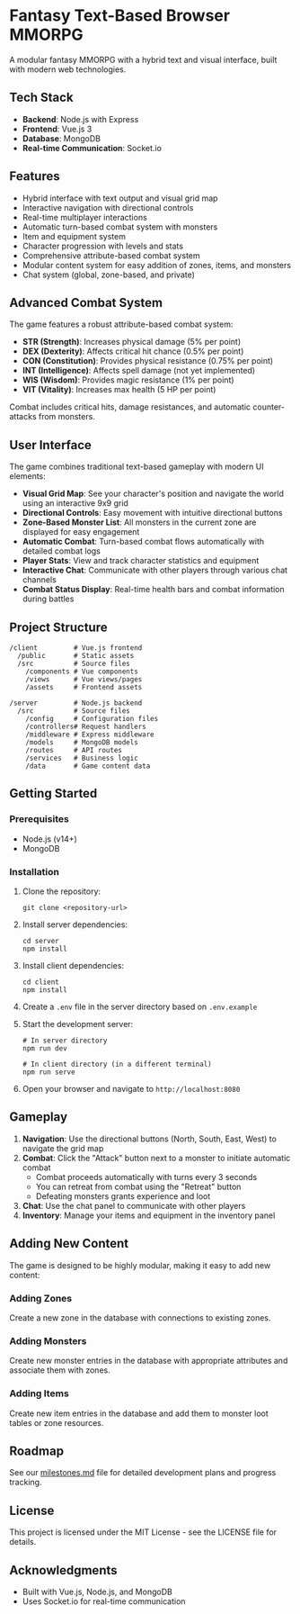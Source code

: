 # Fantasy Text-Based Browser MMORPG

A modular fantasy MMORPG with a hybrid text and visual interface, built with modern web technologies.

## Tech Stack

- **Backend**: Node.js with Express
- **Frontend**: Vue.js 3
- **Database**: MongoDB
- **Real-time Communication**: Socket.io

## Features

- Hybrid interface with text output and visual grid map
- Interactive navigation with directional controls
- Real-time multiplayer interactions
- Automatic turn-based combat system with monsters
- Item and equipment system
- Character progression with levels and stats
- Comprehensive attribute-based combat system
- Modular content system for easy addition of zones, items, and monsters
- Chat system (global, zone-based, and private)

## Advanced Combat System

The game features a robust attribute-based combat system:

- **STR (Strength)**: Increases physical damage (5% per point)
- **DEX (Dexterity)**: Affects critical hit chance (0.5% per point)
- **CON (Constitution)**: Provides physical resistance (0.75% per point)
- **INT (Intelligence)**: Affects spell damage (not yet implemented)
- **WIS (Wisdom)**: Provides magic resistance (1% per point)
- **VIT (Vitality)**: Increases max health (5 HP per point)

Combat includes critical hits, damage resistances, and automatic counter-attacks from monsters.

## User Interface

The game combines traditional text-based gameplay with modern UI elements:

- **Visual Grid Map**: See your character's position and navigate the world using an interactive 9x9 grid
- **Directional Controls**: Easy movement with intuitive directional buttons
- **Zone-Based Monster List**: All monsters in the current zone are displayed for easy engagement
- **Automatic Combat**: Turn-based combat flows automatically with detailed combat logs
- **Player Stats**: View and track character statistics and equipment
- **Interactive Chat**: Communicate with other players through various chat channels
- **Combat Status Display**: Real-time health bars and combat information during battles

## Project Structure

```
/client         # Vue.js frontend
  /public       # Static assets
  /src          # Source files
    /components # Vue components
    /views      # Vue views/pages
    /assets     # Frontend assets

/server         # Node.js backend
  /src          # Source files
    /config     # Configuration files
    /controllers# Request handlers
    /middleware # Express middleware
    /models     # MongoDB models
    /routes     # API routes
    /services   # Business logic
    /data       # Game content data
```

## Getting Started

### Prerequisites

- Node.js (v14+)
- MongoDB

### Installation

1. Clone the repository:
   ```
   git clone <repository-url>
   ```

2. Install server dependencies:
   ```
   cd server
   npm install
   ```

3. Install client dependencies:
   ```
   cd client
   npm install
   ```

4. Create a `.env` file in the server directory based on `.env.example`

5. Start the development server:
   ```
   # In server directory
   npm run dev
   
   # In client directory (in a different terminal)
   npm run serve
   ```

6. Open your browser and navigate to `http://localhost:8080`

## Gameplay

1. **Navigation**: Use the directional buttons (North, South, East, West) to navigate the grid map
2. **Combat**: Click the "Attack" button next to a monster to initiate automatic combat
   - Combat proceeds automatically with turns every 3 seconds
   - You can retreat from combat using the "Retreat" button
   - Defeating monsters grants experience and loot
3. **Chat**: Use the chat panel to communicate with other players
4. **Inventory**: Manage your items and equipment in the inventory panel

## Adding New Content

The game is designed to be highly modular, making it easy to add new content:

### Adding Zones

Create a new zone in the database with connections to existing zones.

### Adding Monsters

Create new monster entries in the database with appropriate attributes and associate them with zones.

### Adding Items

Create new item entries in the database and add them to monster loot tables or zone resources.

## Roadmap

See our [milestones.md](./milestones.md) file for detailed development plans and progress tracking.

## License

This project is licensed under the MIT License - see the LICENSE file for details.

## Acknowledgments

- Built with Vue.js, Node.js, and MongoDB
- Uses Socket.io for real-time communication 